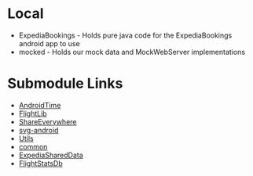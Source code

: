 Local
=====

* ExpediaBookings - Holds pure java code for the ExpediaBookings android app to use
* mocked - Holds our mock data and MockWebServer implementations

Submodule Links
===============

 * [AndroidTime](https://github.com/ExpediaInc/ewe-android-time)
 * [FlightLib](https://github.com/ExpediaInc/ewe-android-flight-lib)
 * [ShareEverywhere](https://github.com/ExpediaInc/ewe-android-share-everywhere)
 * [svg-android](https://github.com/ExpediaInc/ewe-android-svg-android)
 * [Utils](https://github.com/ExpediaInc/ewe-android-utils)
 * [common](https://github.com/ExpediaInc/ewe-android-common)
 * [ExpediaSharedData](https://github.com/ExpediaInc/ewe-nativeapps-shared-data)
 * [FlightStatsDb](https://github.com/ExpediaInc/ewe-android-flight-stats-db)
